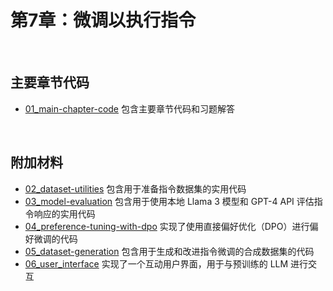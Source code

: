 # 第7章：微调以执行指令

&nbsp;
## 主要章节代码

- [01_main-chapter-code](01_main-chapter-code) 包含主要章节代码和习题解答

&nbsp;
## 附加材料

- [02_dataset-utilities](02_dataset-utilities) 包含用于准备指令数据集的实用代码
- [03_model-evaluation](03_model-evaluation) 包含用于使用本地 Llama 3 模型和 GPT-4 API 评估指令响应的实用代码
- [04_preference-tuning-with-dpo](04_preference-tuning-with-dpo) 实现了使用直接偏好优化（DPO）进行偏好微调的代码
- [05_dataset-generation](05_dataset-generation) 包含用于生成和改进指令微调的合成数据集的代码
- [06_user_interface](06_user_interface) 实现了一个互动用户界面，用于与预训练的 LLM 进行交互